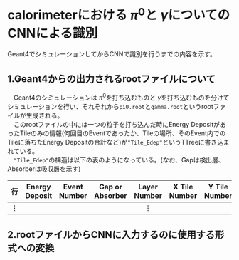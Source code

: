 # calorimeterにおける $\pi^{0}$と $\gamma$についてのCNNによる識別
 Geant4でシミュレーションしてからCNNで識別を行うまでの内容を示す。

## 1.Geant4からの出力されるrootファイルについて
　Geant4のシミュレーションは $\pi^{0}$を打ち込むものと $\gamma$を打ち込むものを分けてシミュレーションを行い、それぞれから`pi0.root`と`gamma.root`というrootファイルが生成される。  
　このrootファイルの中には一つの粒子を打ち込んだ時にEnergy DepositがあったTileのみの情報(何回目のEventであったか、Tileの場所、そのEvent内でのTileに落ちたEnergy Depositの合計など)が`"Tile_Edep"`というTTreeに書き込まれている。  
 　`"Tile_Edep"`の構造は以下の表のようになっている。(なお、Gapは検出層、Absorberは吸収層を示す)  
 
|行|Energy Deposit|Event Number|Gap or Absorber|Layer Number|X Tile Number|Y Tile Number|
|:---:|:---:|:---:|:---:|:---:|:---:|:---:|
| $\vdots$|||| $\vdots$|||

## 2.rootファイルからCNNに入力するのに使用する形式への変換
